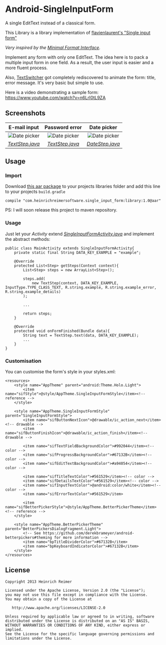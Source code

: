 Android-SingleInputForm
=======================

A single EditText instead of a classical form.

This Library is a library implementation of  [flavienlaurent's "Single input form"][1]

_Very inspired by the [Minimal Format Interface][2]._

Implement any form with only one EditText. The idea here is to pack a multiple input form in one field. As a result, the user input is easier and a more fluent process.

Also, [TextSwitcher][3] got completely rediscovered to animate the form: title, error message. It's very basic but simple to use.

Here is a video demonstrating a sample form:
https://www.youtube.com/watch?v=n6LrI0tL9ZA

Screenshots
-----------

| E-mail input | Password error | Date picker |
|:-:|:-:|:-:|
| ![Date picker](https://heinrich.vega.uberspace.de/files/screenshots/2014-06-12-21-19-17.png) | ![Date picker](https://heinrich.vega.uberspace.de/files/screenshots/2014-06-12-21-19-50.png) | ![Date picker](https://heinrich.vega.uberspace.de/files/screenshots/2014-06-12-21-20-34.png) |
| [_TextStep.java_][TS] | [_TextStep.java_][TS] | [_DateStep.java_][DS] |

Usage
-----
### Import
Download [this aar package][AAR] to your projects libraries folder and add this line to your projects ```build.gradle```

	compile "com.heinrichreimersoftware.single_input_form:library:1.0@aar"

PS: I will soon release this project to maven repository.

### Usage
Just let your _Activity_ extend [_SingleInputFormActivity.java_][SIFA] and implement the abstract methods:

```
public class MainActivity extends SingleInputFormActivity{
    private static final String DATA_KEY_EXAMPLE = "example";
    
    @Override
    protected List<Step> getSteps(Context context){
        List<Step> steps = new ArrayList<Step>();
        
        steps.add(
            new TextStep(context, DATA_KEY_EXAMPLE, InputType.TYPE_CLASS_TEXT, R.string.example, R.string.example_error, R.string.example_details)
        );
        
        ...
        
        return steps;
    }
    
    @Override
    protected void onFormFinished(Bundle data){
        String text = TextStep.text(data, DATA_KEY_EXAMPLE);
        ...
    }
}
```

### Customisation
You can customise the form's style in your styles.xml:

```
<resources>
    <style name="AppTheme" parent="android:Theme.Holo.Light">
        <item name="sifStyle">@style/AppTheme.SingleInputFormStyle</item><!-- reference -->
    </style>
    
    <style name="AppTheme.SingleInputFormStyle" parent="SingleInputFormStyle">
        <item name="sifButtonNextIcon">@drawable/ic_action_next</item><!-- drawable -->
        <item name="sifButtonFinishIcon">@drawable/ic_action_finish</item><!-- drawable -->
        
        <item name="sifTextFieldBackgroundColor">#992044</item><!-- color -->
        <item name="sifProgressBackgroundColor">#67132B</item><!-- color -->
        <item name="sifEditTextBackgroundColor">#a94054</item><!-- color -->
        
        <item name="sifTitleTextColor">#561529</item><!-- color -->
        <item name="sifDetailsTextColor">#561529</item><!-- color -->
        <item name="sifInputTextColor">@android:color/white</item><!-- color -->
        <item name="sifErrorTextColor">#561529</item>
        
        <item name="sifBetterPickerStyle">@style/AppTheme.BetterPickerTheme</item><!-- reference -->
    </style>
    
    <style name="AppTheme.BetterPickerTheme" parent="BetterPickersDialogFragment.Light">
        <!-- See https://github.com/derekbrameyer/android-betterpickers#theming for more information -->
        <item name="bpTitleDividerColor">#67132B</item>
        <item name="bpKeyboardIndicatorColor">#67132B</item>
    </style>
</resources>
```

License
-------

    Copyright 2013 Heinrich Reimer

    Licensed under the Apache License, Version 2.0 (the "License");
    you may not use this file except in compliance with the License.
    You may obtain a copy of the License at

       http://www.apache.org/licenses/LICENSE-2.0

    Unless required by applicable law or agreed to in writing, software
    distributed under the License is distributed on an "AS IS" BASIS,
    WITHOUT WARRANTIES OR CONDITIONS OF ANY KIND, either express or implied.
    See the License for the specific language governing permissions and
    limitations under the License.
    
    
[1]: https://github.com/flavienlaurent/singleinputform
[2]: https://github.com/codrops/MinimalForm
[3]: http://developer.android.com/reference/android/widget/TextSwitcher.html
[TS]: https://github.com/HeinrichReimer/Android-SingleInputForm/blob/master/library/src/main/java/com/heinrichreimersoftware/singleinputform/steps/TextStep.java
[DS]: https://github.com/HeinrichReimer/Android-SingleInputForm/blob/master/library/src/main/java/com/heinrichreimersoftware/singleinputform/steps/DateStep.java
[AAR]: http://heinrichreimersoftware.com/files/android/libraries/Android-SingleInputForm/1.0/library-1.0.aar
[SIFA]: https://github.com/HeinrichReimer/Android-SingleInputForm/blob/master/library/src/main/java/com/heinrichreimersoftware/singleinputform/SingleInputFormActivity.java
